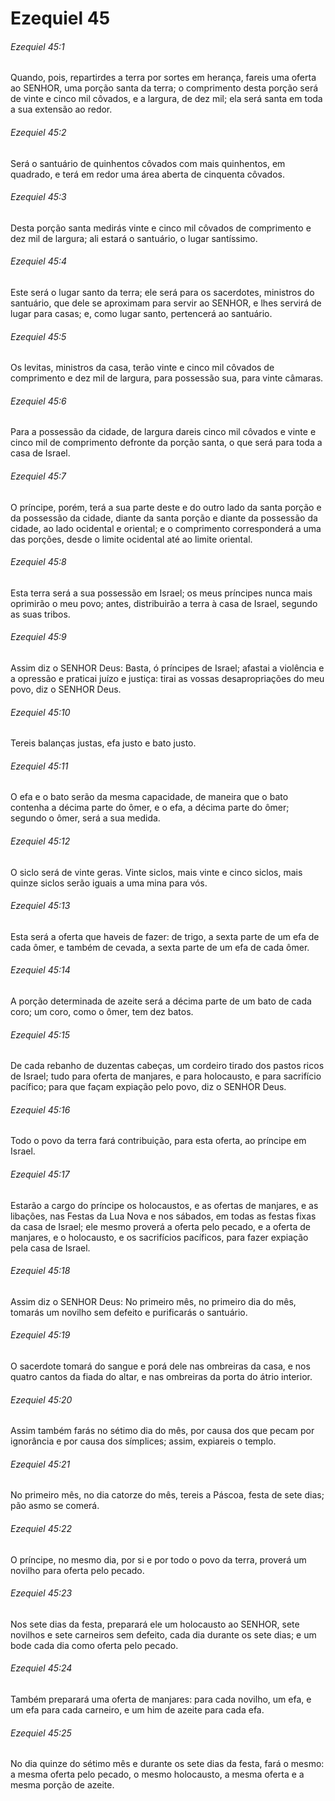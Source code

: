 # Ezequiel 45

###### Ezequiel 45:1

Quando, pois, repartirdes a terra por sortes em herança, fareis uma oferta ao SENHOR, uma porção santa da terra; o comprimento desta porção será de vinte e cinco mil côvados, e a largura, de dez mil; ela será santa em toda a sua extensão ao redor.

###### Ezequiel 45:2

Será o santuário de quinhentos côvados com mais quinhentos, em quadrado, e terá em redor uma área aberta de cinquenta côvados.

###### Ezequiel 45:3

Desta porção santa medirás vinte e cinco mil côvados de comprimento e dez mil de largura; ali estará o santuário, o lugar santíssimo.

###### Ezequiel 45:4

Este será o lugar santo da terra; ele será para os sacerdotes, ministros do santuário, que dele se aproximam para servir ao SENHOR, e lhes servirá de lugar para casas; e, como lugar santo, pertencerá ao santuário.

###### Ezequiel 45:5

Os levitas, ministros da casa, terão vinte e cinco mil côvados de comprimento e dez mil de largura, para possessão sua, para vinte câmaras.

###### Ezequiel 45:6

Para a possessão da cidade, de largura dareis cinco mil côvados e vinte e cinco mil de comprimento defronte da porção santa, o que será para toda a casa de Israel.

###### Ezequiel 45:7

O príncipe, porém, terá a sua parte deste e do outro lado da santa porção e da possessão da cidade, diante da santa porção e diante da possessão da cidade, ao lado ocidental e oriental; e o comprimento corresponderá a uma das porções, desde o limite ocidental até ao limite oriental.

###### Ezequiel 45:8

Esta terra será a sua possessão em Israel; os meus príncipes nunca mais oprimirão o meu povo; antes, distribuirão a terra à casa de Israel, segundo as suas tribos.

###### Ezequiel 45:9

Assim diz o SENHOR Deus: Basta, ó príncipes de Israel; afastai a violência e a opressão e praticai juízo e justiça: tirai as vossas desapropriações do meu povo, diz o SENHOR Deus.

###### Ezequiel 45:10

Tereis balanças justas, efa justo e bato justo.

###### Ezequiel 45:11

O efa e o bato serão da mesma capacidade, de maneira que o bato contenha a décima parte do ômer, e o efa, a décima parte do ômer; segundo o ômer, será a sua medida.

###### Ezequiel 45:12

O siclo será de vinte geras. Vinte siclos, mais vinte e cinco siclos, mais quinze siclos serão iguais a uma mina para vós.

###### Ezequiel 45:13

Esta será a oferta que haveis de fazer: de trigo, a sexta parte de um efa de cada ômer, e também de cevada, a sexta parte de um efa de cada ômer.

###### Ezequiel 45:14

A porção determinada de azeite será a décima parte de um bato de cada coro; um coro, como o ômer, tem dez batos.

###### Ezequiel 45:15

De cada rebanho de duzentas cabeças, um cordeiro tirado dos pastos ricos de Israel; tudo para oferta de manjares, e para holocausto, e para sacrifício pacífico; para que façam expiação pelo povo, diz o SENHOR Deus.

###### Ezequiel 45:16

Todo o povo da terra fará contribuição, para esta oferta, ao príncipe em Israel.

###### Ezequiel 45:17

Estarão a cargo do príncipe os holocaustos, e as ofertas de manjares, e as libações, nas Festas da Lua Nova e nos sábados, em todas as festas fixas da casa de Israel; ele mesmo proverá a oferta pelo pecado, e a oferta de manjares, e o holocausto, e os sacrifícios pacíficos, para fazer expiação pela casa de Israel.

###### Ezequiel 45:18

Assim diz o SENHOR Deus: No primeiro mês, no primeiro dia do mês, tomarás um novilho sem defeito e purificarás o santuário.

###### Ezequiel 45:19

O sacerdote tomará do sangue e porá dele nas ombreiras da casa, e nos quatro cantos da fiada do altar, e nas ombreiras da porta do átrio interior.

###### Ezequiel 45:20

Assim também farás no sétimo dia do mês, por causa dos que pecam por ignorância e por causa dos símplices; assim, expiareis o templo.

###### Ezequiel 45:21

No primeiro mês, no dia catorze do mês, tereis a Páscoa, festa de sete dias; pão asmo se comerá.

###### Ezequiel 45:22

O príncipe, no mesmo dia, por si e por todo o povo da terra, proverá um novilho para oferta pelo pecado.

###### Ezequiel 45:23

Nos sete dias da festa, preparará ele um holocausto ao SENHOR, sete novilhos e sete carneiros sem defeito, cada dia durante os sete dias; e um bode cada dia como oferta pelo pecado.

###### Ezequiel 45:24

Também preparará uma oferta de manjares: para cada novilho, um efa, e um efa para cada carneiro, e um him de azeite para cada efa.

###### Ezequiel 45:25

No dia quinze do sétimo mês e durante os sete dias da festa, fará o mesmo: a mesma oferta pelo pecado, o mesmo holocausto, a mesma oferta e a mesma porção de azeite.

